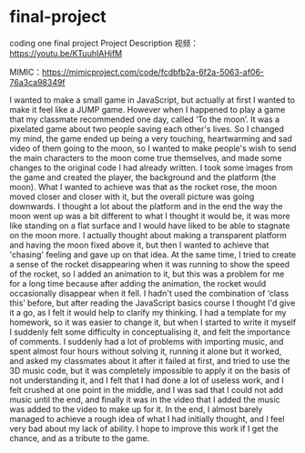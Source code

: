 # final-project
coding one final project
Project Description
视频：https://youtu.be/KTuuhIAHjfM

MIMIC：https://mimicproject.com/code/fcdbfb2a-6f2a-5063-af06-76a3ca98349f

I wanted to make a small game in JavaScript, but actually at first I wanted to make it feel like a JUMP game. However when I happened to play a game that my classmate recommended one day, called ‘To the moon’. It was a pixelated game about two people saving each other's lives. So I changed my mind, the game ended up being a very touching, heartwarming and sad video of them going to the moon, so I wanted to make people's wish to send the main characters to the moon come true themselves, and made some changes to the original code I had already written. I took some images from the game and created the player, the background and the platform (the moon). What I wanted to achieve was that as the rocket rose, the moon moved closer and closer with it, but the overall picture was going downwards. I thought a lot about the platform and in the end the way the moon went up was a bit different to what I thought it would be, it was more like standing on a flat surface and I would have liked to be able to stagnate on the moon more. I actually thought about making a transparent platform and having the moon fixed above it, but then I wanted to achieve that 'chasing' feeling and gave up on that idea. At the same time, I tried to create a sense of the rocket disappearing when it was running to show the speed of the rocket, so I added an animation to it, but this was a problem for me for a long time because after adding the animation, the rocket would occasionally disappear when it fell. I hadn't used the combination of ‘class this’ before, but after reading the JavaScript basics course I thought I'd give it a go, as I felt it would help to clarify my thinking. I had a template for my homework, so it was easier to change it, but when I started to write it myself I suddenly felt some difficulty in conceptualising it, and felt the importance of comments. I suddenly had a lot of problems with importing music, and spent almost four hours without solving it, running it alone but it worked, and asked my classmates about it after it failed at first, and tried to use the 3D music code, but it was completely impossible to apply it on the basis of not understanding it, and I felt that I had done a lot of useless work, and I felt crushed at one point in the middle, and I was sad that I could not add music until the end, and finally it was in the video that I added the music was added to the video to make up for it. In the end, I almost barely managed to achieve a rough idea of what I had initially thought, and I feel very bad about my lack of ability. I hope to improve this work if I get the chance, and as a tribute to the game.
